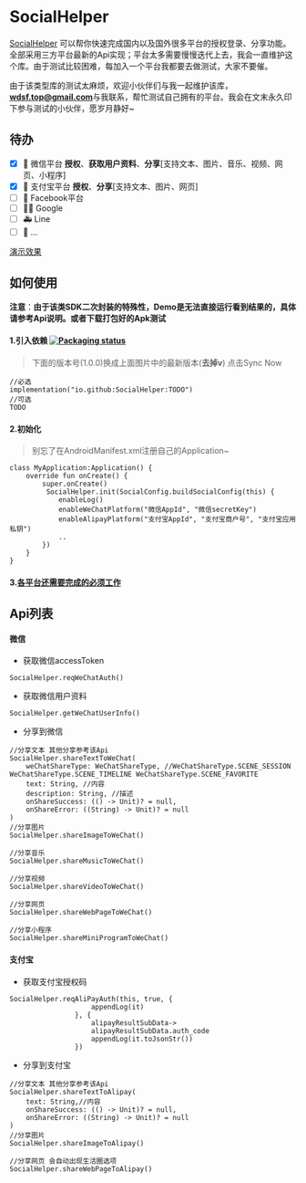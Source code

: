 # SocialHelper

[SocialHelper](https://github.com/devzwy/SocialHelper) 可以帮你快速完成国内以及国外很多平台的授权登录、分享功能。全部采用三方平台最新的Api实现；平台太多需要慢慢迭代上去，我会一直维护这个库。由于测试比较困难，每加入一个平台我都要去做测试，大家不要催。

由于该类型库的测试太麻烦，欢迎小伙伴们与我一起维护该库，**wdsf.top@gmail.com**与我联系，帮忙测试自己拥有的平台。我会在文末永久印下参与测试的小伙伴，愿岁月静好~

## 待办

- [x] 🎉 微信平台 **授权**、**获取用户资料**、**分享**[支持文本、图片、音乐、视频、网页、小程序]
- [x] 🎉 支付宝平台 **授权**、**分享**[支持文本、图片、网页]
- [ ] 🏁 Facebook平台
- [ ] 💃🏻 Google
- [ ] 🚑 Line
- [ ] 📝 ...

[演示效果](https://download.wdsf.top/dev/video/show.mp4)  


## 如何使用

**注意**：__由于该类SDK二次封装的特殊性，Demo是无法直接运行看到结果的，具体请参考Api说明。或者下载打包好的Apk测试__

#### 1.引入依赖  [![Packaging status](https://img.shields.io/nexus/r/top.wdsf/SocialHelper?label=SocialHelper&nexusVersion=2&server=https%3A%2F%2Fs01.oss.sonatype.org)](https://github.com/devzwy/SocialHelper)

> 下面的版本号(1.0.0)换成上面图片中的最新版本(**去掉v**)
> 点击Sync Now

```
//必选
implementation("io.github:SocialHelper:TODO")
//可选
TODO
```

#### 2.初始化

> 别忘了在AndroidManifest.xml注册自己的Application~

```
class MyApplication:Application() {
    override fun onCreate() {
        super.onCreate()
         SocialHelper.init(SocialConfig.buildSocialConfig(this) {
            enableLog()
            enableWeChatPlatform("微信AppId", "微信secretKey")
            enableAlipayPlatform("支付宝AppId", "支付宝商户号", "支付宝应用私钥")
            ..
        })
    }
}
```
#### 3.[各平台还需要完成的必须工作](https://github.com/devzwy/SocialHelper/blob/main/PlatformInfo.md)

## Api列表

#### 微信 
- 获取微信accessToken
```
SocialHelper.reqWeChatAuth()
```
- 获取微信用户资料
```
SocialHelper.getWeChatUserInfo()
```

- 分享到微信
```
//分享文本 其他分享参考该Api
SocialHelper.shareTextToWeChat(
    weChatShareType: WeChatShareType, //WeChatShareType.SCENE_SESSION WeChatShareType.SCENE_TIMELINE WeChatShareType.SCENE_FAVORITE 
    text: String, //内容
    description: String, //描述
    onShareSuccess: (() -> Unit)? = null,
    onShareError: ((String) -> Unit)? = null
)
//分享图片
SocialHelper.shareImageToWeChat()

//分享音乐
SocialHelper.shareMusicToWeChat()

//分享视频
SocialHelper.shareVideoToWeChat()

//分享网页
SocialHelper.shareWebPageToWeChat()

//分享小程序
SocialHelper.shareMiniProgramToWeChat()

```

#### 支付宝
- 获取支付宝授权码
```
SocialHelper.reqAliPayAuth(this, true, {
                    appendLog(it)
                }, {
                    alipayResultSubData->
                    alipayResultSubData.auth_code
                    appendLog(it.toJsonStr())
                })
```

- 分享到支付宝
```
//分享文本 其他分享参考该Api
SocialHelper.shareTextToAlipay(
    text: String,//内容
    onShareSuccess: (() -> Unit)? = null,
    onShareError: ((String) -> Unit)? = null
)
//分享图片
SocialHelper.shareImageToAlipay()

//分享网页 会自动出现生活圈选项
SocialHelper.shareWebPageToAlipay()

```



